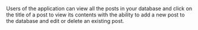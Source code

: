 Users of the application can view all the posts in your database and click on the title of a post to view its contents with the ability to add a new post to the database and edit or delete an existing post.
